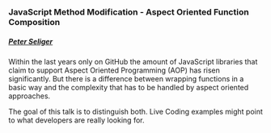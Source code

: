 ### JavaScript Method Modification - Aspect Oriented Function Composition

##### [Peter Seliger](https://twitter.com/petsel)

Within the last years only on GitHub the amount of JavaScript libraries that claim to support Aspect Oriented Programming (AOP) has risen significantly. But there is a difference between wrapping functions in a basic way and the complexity that has to be handled by aspect oriented approaches.

The goal of this talk is to distinguish both. Live Coding examples might point to what developers are really looking for.